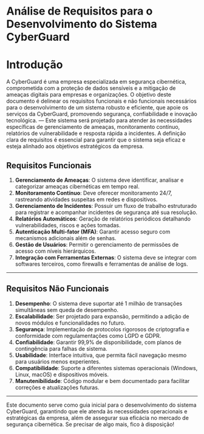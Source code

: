 # **Análise de Requisitos para o Desenvolvimento do Sistema CyberGuard** <h1>

# **Introdução**
A CyberGuard é uma empresa especializada em segurança cibernética, comprometida com a proteção de dados sensíveis e a mitigação de ameaças digitais para empresas e organizações. O objetivo deste documento é delinear os requisitos funcionais e não funcionais necessários para o desenvolvimento de um sistema robusto e eficiente, que apoie os serviços da CyberGuard, promovendo segurança, confiabilidade e inovação tecnológica.
—
Este sistema será projetado para atender às necessidades específicas de gerenciamento de ameaças, monitoramento contínuo, relatórios de vulnerabilidade e resposta rápida a incidentes. A definição clara de requisitos é essencial para garantir que o sistema seja eficaz e esteja alinhado aos objetivos estratégicos da empresa. 
## **Requisitos Funcionais**
1. **Gerenciamento de Ameaças**: O sistema deve identificar, analisar e categorizar ameaças cibernéticas em tempo real.
2. **Monitoramento Contínuo**: Deve oferecer monitoramento 24/7, rastreando atividades suspeitas em redes e dispositivos.
3. **Gerenciamento de Incidentes**: Possuir um fluxo de trabalho estruturado para registrar e acompanhar incidentes de segurança até sua resolução.
4. **Relatórios Automáticos**: Geração de relatórios periódicos detalhando vulnerabilidades, riscos e ações tomadas.
5. **Autenticação Multi-fator (MFA)**: Garantir acesso seguro com mecanismos adicionais além de senhas.
6. **Gestão de Usuários**: Permitir o gerenciamento de permissões de acesso com níveis hierárquicos.
7. **Integração com Ferramentas Externas**: O sistema deve se integrar com softwares terceiros, como firewalls e ferramentas de análise de logs.

---

## **Requisitos Não Funcionais**
1. **Desempenho**: O sistema deve suportar até 1 milhão de transações simultâneas sem queda de desempenho.
2. **Escalabilidade**: Ser projetado para expansão, permitindo a adição de novos módulos e funcionalidades no futuro.
3. **Segurança**: Implementação de protocolos rigorosos de criptografia e conformidade com regulamentações como LGPD e GDPR.
4. **Confiabilidade**: Garantir 99,9% de disponibilidade, com planos de contingência para falhas de sistema.
5. **Usabilidade**: Interface intuitiva, que permita fácil navegação mesmo para usuários menos experientes.
6. **Compatibilidade**: Suporte a diferentes sistemas operacionais (Windows, Linux, macOS) e dispositivos móveis.
7. **Manutenibilidade**: Código modular e bem documentado para facilitar correções e atualizações futuras.
---
Este documento serve como guia inicial para o desenvolvimento do sistema CyberGuard, garantindo que ele atenda às necessidades operacionais e estratégicas da empresa, além de assegurar sua eficácia no mercado de segurança cibernética. Se precisar de algo mais, fico à disposição!
